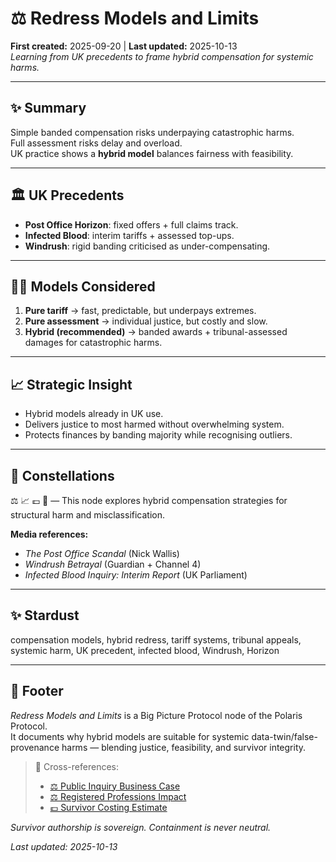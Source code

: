 # ⚖️ Redress Models and Limits  
**First created:** 2025-09-20 | **Last updated:** 2025-10-13  
*Learning from UK precedents to frame hybrid compensation for systemic harms.*

---

## ✨ Summary  
Simple banded compensation risks underpaying catastrophic harms.  
Full assessment risks delay and overload.  
UK practice shows a **hybrid model** balances fairness with feasibility.  

---

## 🏛️ UK Precedents  
- **Post Office Horizon**: fixed offers + full claims track.  
- **Infected Blood**: interim tariffs + assessed top-ups.  
- **Windrush**: rigid banding criticised as under-compensating.  

---

## 🐦‍🔥 Models Considered  
1. **Pure tariff** → fast, predictable, but underpays extremes.  
2. **Pure assessment** → individual justice, but costly and slow.  
3. **Hybrid (recommended)** → banded awards + tribunal-assessed damages for catastrophic harms.  

---

## 📈 Strategic Insight  
- Hybrid models already in UK use.  
- Delivers justice to most harmed without overwhelming system.  
- Protects finances by banding majority while recognising outliers.  

---

## 🌌 Constellations  
⚖️ 📈 💷 🧬 — This node explores hybrid compensation strategies for structural harm and misclassification.

**Media references:**  
- *The Post Office Scandal* (Nick Wallis)  
- *Windrush Betrayal* (Guardian + Channel 4)  
- *Infected Blood Inquiry: Interim Report* (UK Parliament)

---

## ✨ Stardust  
compensation models, hybrid redress, tariff systems, tribunal appeals, systemic harm, UK precedent, infected blood, Windrush, Horizon

---

## 🏮 Footer  

*Redress Models and Limits* is a Big Picture Protocol node of the Polaris Protocol.  
It documents why hybrid models are suitable for systemic data-twin/false-provenance harms — blending justice, feasibility, and survivor integrity.

> 📡 Cross-references:
> 
> - [⚖️ Public Inquiry Business Case](./⚖️_public_inquiry_business_case.md)  
> - [⚖️ Registered Professions Impact](./⚖️_registered_professions_impact.md)  
> - [💷 Survivor Costing Estimate](../../💸_Money_Listens/👻_Transparencies_Overhead/💷_survivor_costing_estimate.md)

*Survivor authorship is sovereign. Containment is never neutral.*  

_Last updated: 2025-10-13_
